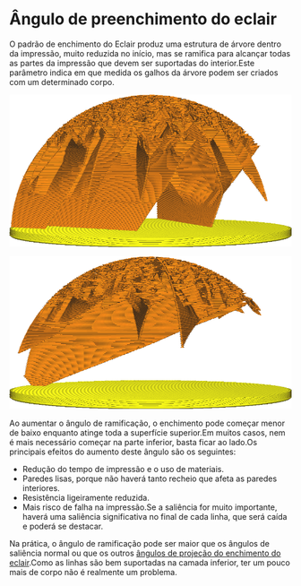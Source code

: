 Ângulo de preenchimento do eclair
====
O padrão de enchimento do Eclair produz uma estrutura de árvore dentro da impressão, muito reduzida no início, mas se ramifica para alcançar todas as partes da impressão que devem ser suportadas do interior.Este parâmetro indica em que medida os galhos da árvore podem ser criados com um determinado corpo.

![A 40 °, o enchimento eclair é bastante estável](../../../articles/images/lightning_infill_prune_angle_40.png)

![A 70 °, os galhos transbordam bastante fortemente](../../../articles/images/lightning_infill_prune_angle_70.png)

Ao aumentar o ângulo de ramificação, o enchimento pode começar menor de baixo enquanto atinge toda a superfície superior.Em muitos casos, nem é mais necessário começar na parte inferior, basta ficar ao lado.Os principais efeitos do aumento deste ângulo são os seguintes:

* Redução do tempo de impressão e o uso de materiais.
* Paredes lisas, porque não haverá tanto recheio que afeta as paredes interiores.
* Resistência ligeiramente reduzida.
* Mais risco de falha na impressão.Se a saliência for muito importante, haverá uma saliência significativa no final de cada linha, que será caída e poderá se destacar.

Na prática, o ângulo de ramificação pode ser maior que os ângulos de saliência normal ou que os outros [ângulos de projeção do enchimento do eclair](Lightning_infill_overhang_angle.md).Como as linhas são bem suportadas na camada inferior, ter um pouco mais de corpo não é realmente um problema.